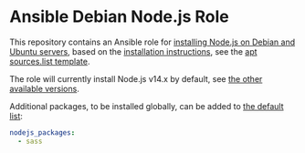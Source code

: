 # Ansible Debian Node.js Role 

This repository contains an Ansible role for [installing Node.js on Debian and
Ubuntu servers](https://nodejs.org/en/download/package-manager/), based on the
[installation
instructions](https://github.com/nodesource/distributions/blob/master/README.md#installation-instructions),
see the [apt sources.list template](templates/nodejs.list.j2).

The role will currently install Node.js v14.x by default, see [the other
available
versions](https://github.com/nodesource/distributions/blob/master/README.md#installation-instructions).

Additional packages, to be installed globally, can be added to [the default
list](defaults/main.yml):

```yml
nodejs_packages:
  - sass
```

